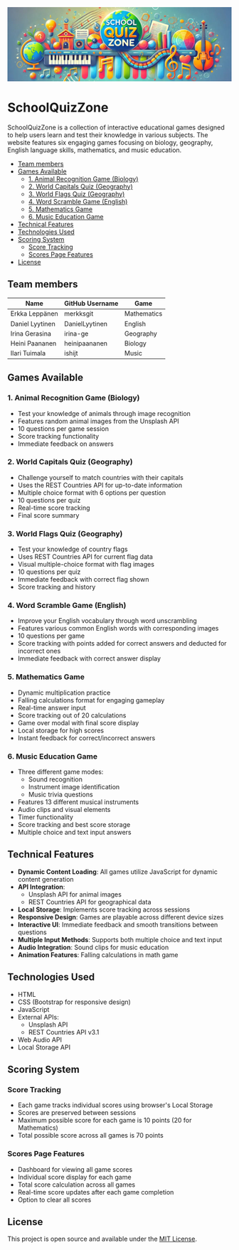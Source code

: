 ﻿![banner](./images/banner.jpeg)

# SchoolQuizZone

SchoolQuizZone is a collection of interactive educational games designed to help users learn and test their knowledge in various subjects. The website features six engaging games focusing on biology, geography, English language skills, mathematics, and music education.

<!-- vim-markdown-toc GFM -->

* [Team members](#team-members)
* [Games Available](#games-available)
    * [1. Animal Recognition Game (Biology)](#1-animal-recognition-game-biology)
    * [2. World Capitals Quiz (Geography)](#2-world-capitals-quiz-geography)
    * [3. World Flags Quiz (Geography)](#3-world-flags-quiz-geography)
    * [4. Word Scramble Game (English)](#4-word-scramble-game-english)
    * [5. Mathematics Game](#5-mathematics-game)
    * [6. Music Education Game](#6-music-education-game)
* [Technical Features](#technical-features)
* [Technologies Used](#technologies-used)
* [Scoring System](#scoring-system)
    * [Score Tracking](#score-tracking)
    * [Scores Page Features](#scores-page-features)
* [License](#license)

<!-- vim-markdown-toc -->

## Team members

| Name            | GitHub Username | Game        |
| --------------- | --------------- | ----------- |
| Erkka Leppänen  | merkksgit       | Mathematics |
| Daniel Lyytinen | DanielLyytinen  | English     |
| Irina Gerasina  | irina-ge        | Geography   |
| Heini Paananen  | heinipaananen   | Biology     |
| Ilari Tuimala   | ishijt          | Music       |

## Games Available

### 1. Animal Recognition Game (Biology)

- Test your knowledge of animals through image recognition
- Features random animal images from the Unsplash API
- 10 questions per game session
- Score tracking functionality
- Immediate feedback on answers

### 2. World Capitals Quiz (Geography)

- Challenge yourself to match countries with their capitals
- Uses the REST Countries API for up-to-date information
- Multiple choice format with 6 options per question
- 10 questions per quiz
- Real-time score tracking
- Final score summary

### 3. World Flags Quiz (Geography)

- Test your knowledge of country flags
- Uses REST Countries API for current flag data
- Visual multiple-choice format with flag images
- 10 questions per quiz
- Immediate feedback with correct flag shown
- Score tracking and history

### 4. Word Scramble Game (English)

- Improve your English vocabulary through word unscrambling
- Features various common English words with corresponding images
- 10 questions per game
- Score tracking with points added for correct answers and deducted for incorrect ones
- Immediate feedback with correct answer display

### 5. Mathematics Game

- Dynamic multiplication practice
- Falling calculations format for engaging gameplay
- Real-time answer input
- Score tracking out of 20 calculations
- Game over modal with final score display
- Local storage for high scores
- Instant feedback for correct/incorrect answers

### 6. Music Education Game

- Three different game modes:
  - Sound recognition
  - Instrument image identification
  - Music trivia questions
- Features 13 different musical instruments
- Audio clips and visual elements
- Timer functionality
- Score tracking and best score storage
- Multiple choice and text input answers

## Technical Features

- **Dynamic Content Loading**: All games utilize JavaScript for dynamic content generation
- **API Integration**:
  - Unsplash API for animal images
  - REST Countries API for geographical data
- **Local Storage**: Implements score tracking across sessions
- **Responsive Design**: Games are playable across different device sizes
- **Interactive UI**: Immediate feedback and smooth transitions between questions
- **Multiple Input Methods**: Supports both multiple choice and text input
- **Audio Integration**: Sound clips for music education
- **Animation Features**: Falling calculations in math game

## Technologies Used

- HTML
- CSS (Bootstrap for responsive design)
- JavaScript
- External APIs:
  - Unsplash API
  - REST Countries API v3.1
- Web Audio API
- Local Storage API

## Scoring System

### Score Tracking

- Each game tracks individual scores using browser's Local Storage
- Scores are preserved between sessions
- Maximum possible score for each game is 10 points (20 for Mathematics)
- Total possible score across all games is 70 points

### Scores Page Features

- Dashboard for viewing all game scores
- Individual score display for each game
- Total score calculation across all games
- Real-time score updates after each game completion
- Option to clear all scores

## License

This project is open source and available under the [MIT License](https://mit-license.org/).
